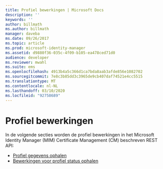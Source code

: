 ```yaml
---
title: Profiel bewerkingen | Microsoft Docs
description: ''
keywords: ''
author: billmath
ms.author: billmath
manager: daveba
ms.date: 09/26/2017
ms.topic: article
ms.prod: microsoft-identity-manager
ms.assetid: d9880f36-035c-4f09-b105-ea478ced71d0
audience: developer
ms.reviewer: mwahl
ms.suite: ems
ms.openlocfilehash: 4913b4a5c366d1ca7bda8aab3afde856e1082702
ms.sourcegitcommit: 7e8c3b85dd3c3965de9cb407daf74521e4cc5515
ms.translationtype: MT
ms.contentlocale: nl-NL
ms.lasthandoff: 03/10/2020
ms.locfileid: "92758689"
---
```

# <a name="profile-operations"></a>Profiel bewerkingen
In de volgende secties worden de profiel bewerkingen in het Microsoft Identity Manager (MIM) Certificate Management (CM) beschreven REST API:

- [Profiel gegevens ophalen](get-profile-data.md)
- [Bewerkingen voor profiel status ophalen](get-profile-state-operations.md)

